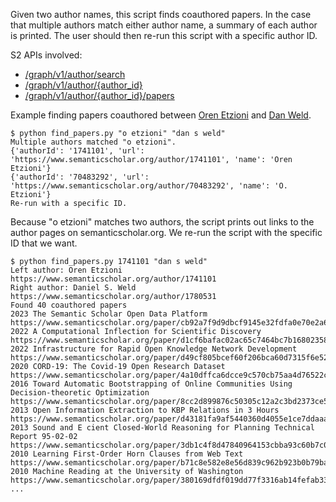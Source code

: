 Given two author names, this script finds coauthored papers.
In the case that multiple authors match either author name,
a summary of each author is printed. The user should then re-run
this script with a specific author ID.

S2 APIs involved:
* [/graph/v1/author/search](https://api.semanticscholar.org/api-docs/graph#tag/Author-Data/operation/get_graph_get_author_search)
* [/graph/v1/author/{author_id}](https://api.semanticscholar.org/api-docs/graph#tag/Author-Data/operation/get_graph_get_author)
* [/graph/v1/author/{author_id}/papers](https://api.semanticscholar.org/api-docs/graph#tag/Author-Data/operation/get_graph_get_author_papers)

Example finding papers coauthored between [Oren Etzioni] and [Dan Weld].

    $ python find_papers.py "o etzioni" "dan s weld"
    Multiple authors matched "o etzioni".
    {'authorId': '1741101', 'url': 'https://www.semanticscholar.org/author/1741101', 'name': 'Oren Etzioni'}
    {'authorId': '70483292', 'url': 'https://www.semanticscholar.org/author/70483292', 'name': 'O. Etzioni'}
    Re-run with a specific ID.

Because "o etzioni" matches two authors, the script prints out links to the author pages on semanticscholar.org.
We re-run the script with the specific ID that we want.

    $ python find_papers.py 1741101 "dan s weld"
    Left author: Oren Etzioni https://www.semanticscholar.org/author/1741101
    Right author: Daniel S. Weld https://www.semanticscholar.org/author/1780531
    Found 40 coauthored papers
    2023 The Semantic Scholar Open Data Platform https://www.semanticscholar.org/paper/cb92a7f9d9dbcf9145e32fdfa0e70e2a6b828eb1
    2022 A Computational Inflection for Scientific Discovery https://www.semanticscholar.org/paper/d1cf6bafac02ac65c7464bc7b168023584a688d7
    2022 Infrastructure for Rapid Open Knowledge Network Development https://www.semanticscholar.org/paper/d49cf805bcef60f206bca60d7315f6e52217b44f
    2020 CORD-19: The Covid-19 Open Research Dataset https://www.semanticscholar.org/paper/4a10dffca6dcce9c570cb75aa4d76522c34a2fd4
    2016 Toward Automatic Bootstrapping of Online Communities Using Decision-theoretic Optimization https://www.semanticscholar.org/paper/8cc2d899876c50305c12a2c3bd2373ce561c46d6
    2013 Open Information Extraction to KBP Relations in 3 Hours https://www.semanticscholar.org/paper/d43181fa9af5440360d4055e1ce7ddaaa6e82d77
    2013 Sound and E cient Closed-World Reasoning for Planning Technical Report 95-02-02 https://www.semanticscholar.org/paper/3db1c4f8d47840964153cbba93c60b7c07b56e75
    2010 Learning First-Order Horn Clauses from Web Text https://www.semanticscholar.org/paper/b71c8e582e8e56d839c962b923b0b79bada2a7f8
    2010 Machine Reading at the University of Washington https://www.semanticscholar.org/paper/380169dfdf019dd77f3316ab14fefab337113652
    ...


[Oren Etzioni]: https://www.semanticscholar.org/author/Oren-Etzioni/1741101
[Dan Weld]: https://www.semanticscholar.org/author/Daniel-S.-Weld/1780531

